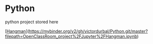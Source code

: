 # Python
python project stored here


[[Hangman](https://mybinder.org/badge_logo.svg)](https://mybinder.org/v2/gh/victordurbal/Python.git/master?filepath=OpenClassRoom_project%2FJupyter%2FHangman.ipynb)
